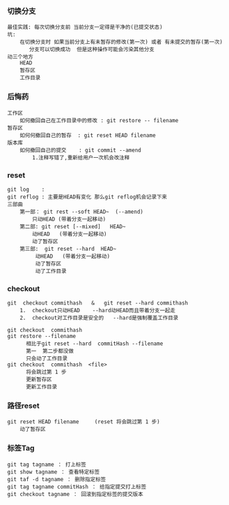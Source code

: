 ### 切换分支
    最佳实践: 每次切换分支前 当前分支一定得是干净的(已提交状态)
    坑: 
        在切换分支时 如果当前分支上有未暂存的修改(第一次) 或者 有未提交的暂存(第一次)
           分支可以切换成功  但是这种操作可能会污染其他分支
    动三个地方
        HEAD
        暂存区
        工作目录
        
### 后悔药
    工作区
        如何撤回自己在工作目录中的修改 : git restore -- filename
    暂存区
        如何何撤回自己的暂存  : git reset HEAD filename
    版本库              
        如何撤回自己的提交    : git commit --amend
            1.注释写错了,重新给用户一次机会改注释
        
### reset
    git log    :  
    git reflog : 主要是HEAD有变化 那么git reflog机会记录下来
    三部曲
        第一部： git rest --soft HEAD~  (--amend)  
            只动HEAD (带着分支一起移动)      
        第二部: git reset [--mixed]   HEAD~ 
            动HEAD   (带着分支一起移动)  
            动了暂存区
        第三部:  git reset --hard  HEAD~   
             动HEAD   (带着分支一起移动)  
             动了暂存区
             动了工作目录
             
### checkout
    git  checkout commithash   &   git reset --hard commithash         
        1.  checkout只动HEAD    --hard动HEAD而且带着分支一起走
        2.  checkout对工作目录是安全的   --hard是强制覆盖工作目录
    
    git checkout  commithash
    git restore --filename  
          相比于git reset --hard  commitHash --filename  
          第一  第二步都没做
          只会动了工作目录
    git checkout  commithash  <file>    
          将会跳过第 1 步 
          更新暂存区 
          更新工作目录   
        
        
### 路径reset
    git reset HEAD filename     (reset 将会跳过第 1 步)    
        动了暂存区

### 标签Tag
    git tag tagname ： 打上标签
    git show tagname ： 查看特定标签
    git taf -d tagname ： 删除指定标签
    git tag tagname commitHash ： 给指定提交打上标签
    git checkout tagname ： 回滚到指定标签的提交版本